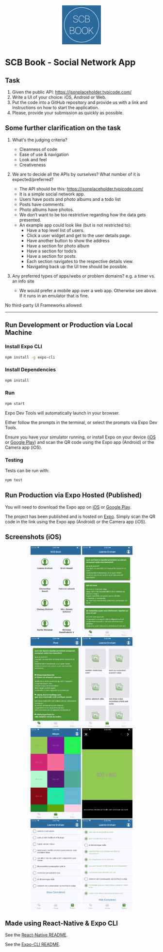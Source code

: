 <p align="center">
  <a href="https://expo.io/@robhung/scb-social-networking-app">
    <img src="./assets/images/icon-128.png" alt="SCB Book" />
  </a>
</p>

# SCB Book - Social Network App

## Task

1. Given the public API: https://jsonplaceholder.typicode.com/
2. Write a UI of your choice: iOS, Android or Web.
3. Put the code into a GitHub repository and provide us with a link and instructions on how to start the application.
4. Please, provide your submission as quickly as possible.

## Some further clarification on the task

1. What's the judging criteria?

   - Cleanness of code
   - Ease of use & navigation
   - Look and feel
   - Creativeness

2. We are to decide all the APIs by ourselves? What number of it is expected/preferred?

   - The API should be this: https://jsonplaceholder.typicode.com/
   - It is a simple social network app.
   - Users have posts and photo albums and a todo list
   - Posts have comments.
   - Photo albums have photos.
   - We don’t want to be too restrictive regarding how the data gets presented.
   - An example app could look like (but is not restricted to):
     - Have a top level list of users.
     - Click a user widget and get to the user details page.
     - Have another button to show the address
     - Have a section for photo album
     - Have a section for todo’s
     - Have a section for posts.
     - Each section navigates to the respective details view.
     - Navigating back up the UI tree should be possible.

3. Any preferred types of apps/webs or problem domains? e.g. a timer vs. an info site
   - We would prefer a mobile app over a web app. Otherwise see above. If it runs in an emulator that is fine.

No third-party UI Frameworks allowed.

---

## Run Development or Production via Local Machine

### Install Expo CLI

```bash
npm install -g expo-cli
```

### Install Dependencies

```bash
npm install
```

### Run

```bash
npm start
```

Expo Dev Tools will automatically launch in your browser.

Either follow the prompts in the terminal, or select the prompts via Expo Dev Tools.

Ensure you have your simulator running, or install Expo on your device ([iOS](https://itunes.apple.com/app/apple-store/id982107779) or [Google Play](https://play.google.com/store/apps/details?id=host.exp.exponent&referrer=www)) and scan the QR code using the Expo app (Android) or the Camera app (iOS).

### Testing

Tests can be run with:

```bash
npm test
```

## Run Production via Expo Hosted (Published)

You will need to download the Expo app on [iOS](https://itunes.apple.com/app/apple-store/id982107779) or [Google Play](https://play.google.com/store/apps/details?id=host.exp.exponent&referrer=www).

The project has been published and is hosted on [Expo](https://expo.io/@robhung/scb-social-networking-app). Simply scan the QR code in the link using the Expo app (Android) or the Camera app (iOS).

## Screenshots (iOS)

<div align="center">
  <img src="./assets/images/users@iPhone_8.png" alt="Users" width="33%"/>
  <img src="./assets/images/posts@iPhone_8.png" alt="Posts" width="33%"/>
  <img src="./assets/images/postComments@iPhone_8.png" alt="PostComments" width="33%"/>
  <img src="./assets/images/albums@iPhone_8.png" alt="Albums" width="33%"/>
  <img src="./assets/images/albumPhotos@iPhone_8.png" alt="Album Photos" width="33%"/>
  <img src="./assets/images/photo@iPhone_8.png" alt="Photo" width="33%"/>
  <img src="./assets/images/todos@iPhone_8.png" alt="Todos" width="33%"/>
  <img src="./assets/images/todosCompleted@iPhone_8.png" alt="TodosCompleted" width="33%"/>
</div>

## Made using React-Native & Expo CLI

See the [React-Native README](https://github.com/facebook/react-native/blob/master/README.md).

See the [Expo-CLI README](https://github.com/expo/expo-cli/blob/master/README.md).
